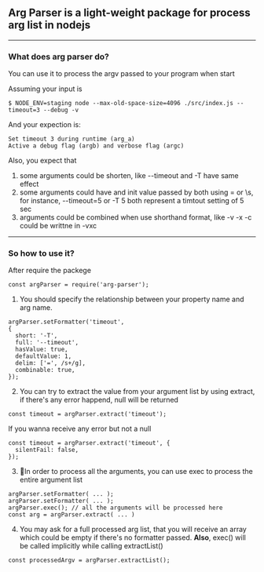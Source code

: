 ## **Arg Parser is a light-weight package for process arg list in nodejs**

----
### What does arg parser do?

You can use it to process the argv passed to your program when start

Assuming your input is
```
$ NODE_ENV=staging node --max-old-space-size=4096 ./src/index.js --timeout=3 --debug -v
```
And your expection is:
```
Set timeout 3 during runtime (arg_a)
Active a debug flag (argb) and verbose flag (argc)
```
Also, you expect that

 1. some arguments could be shorten, like --timeout and -T have same effect
 2. some arguments could have and init value passed by both using = or \s, for instance, --timeout=5 or -T 5 both represent a timtout setting of 5 sec
 3. arguments could be combined when use shorthand format, like -v -x -c could be writtne in -vxc

----
### So how to use it?
After require the packege
```
const argParser = require('arg-parser');
```

1. You should specify the relationship between your property name and arg name.
```
argParser.setFormatter('timeout', 
{
  short: '-T',
  full: '--timeout',
  hasValue: true,
  defaultValue: 1,
  delim: ['=', /s+/g],
  combinable: true,
});
```
2. You can try to extract the value from your argument list by using extract, if there's any error happend, null will be returned
```
const timeout = argParser.extract('timeout');
```
If you wanna receive any error but not a null
```
const timeout = argParser.extract('timeout', {
  silentFail: false,
});
```
3. In order to process all the arguments, you can use exec to process the entire argument list
```
argParser.setFormatter( ... );
argParser.setFormatter( ... );
argParser.exec(); // all the arguments will be processed here
const arg = argParser.extract( ... ) 
```
4. You may ask for a full processed arg list, that you will receive an array which could be empty if there's no formatter passed. **Also**, exec() will be called implicitly while calling extractList()
```
const processedArgv = argParser.extractList();
```